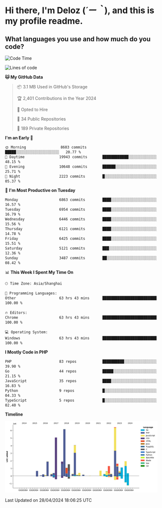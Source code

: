 # **Hi there, I'm Deloz (*´ー｀*), and this is my profile readme.**

## **What languages you use and how much do you code?**

<!--START_SECTION:waka-->
![Code Time](http://img.shields.io/badge/Code%20Time-3%2C874%20hrs%206%20mins-blue)

![Lines of code](https://img.shields.io/badge/From%20Hello%20World%20I%27ve%20Written-39.7%20million%20lines%20of%20code-blue)

**🐱 My GitHub Data** 

> 📦 3.1 MB Used in GitHub's Storage 
 > 
> 🏆 2,401 Contributions in the Year 2024
 > 
> 💼 Opted to Hire
 > 
> 📜 34 Public Repositories 
 > 
> 🔑 189 Private Repositories 
 > 
**I'm an Early 🐤** 

```text
🌞 Morning                8603 commits        █████░░░░░░░░░░░░░░░░░░░░   20.77 % 
🌆 Daytime                19943 commits       ████████████░░░░░░░░░░░░░   48.15 % 
🌃 Evening                10648 commits       ██████░░░░░░░░░░░░░░░░░░░   25.71 % 
🌙 Night                  2223 commits        █░░░░░░░░░░░░░░░░░░░░░░░░   05.37 % 
```
📅 **I'm Most Productive on Tuesday** 

```text
Monday                   6863 commits        ████░░░░░░░░░░░░░░░░░░░░░   16.57 % 
Tuesday                  6954 commits        ████░░░░░░░░░░░░░░░░░░░░░   16.79 % 
Wednesday                6446 commits        ████░░░░░░░░░░░░░░░░░░░░░   15.56 % 
Thursday                 6121 commits        ████░░░░░░░░░░░░░░░░░░░░░   14.78 % 
Friday                   6425 commits        ████░░░░░░░░░░░░░░░░░░░░░   15.51 % 
Saturday                 5121 commits        ███░░░░░░░░░░░░░░░░░░░░░░   12.36 % 
Sunday                   3487 commits        ██░░░░░░░░░░░░░░░░░░░░░░░   08.42 % 
```


📊 **This Week I Spent My Time On** 

```text
🕑︎ Time Zone: Asia/Shanghai

💬 Programming Languages: 
Other                    63 hrs 43 mins      █████████████████████████   100.00 % 

🔥 Editors: 
Chrome                   63 hrs 43 mins      █████████████████████████   100.00 % 

💻 Operating System: 
Windows                  63 hrs 43 mins      █████████████████████████   100.00 % 
```

**I Mostly Code in PHP** 

```text
PHP                      83 repos            ██████████░░░░░░░░░░░░░░░   39.90 % 
Go                       44 repos            █████░░░░░░░░░░░░░░░░░░░░   21.15 % 
JavaScript               35 repos            ████░░░░░░░░░░░░░░░░░░░░░   16.83 % 
Python                   9 repos             █░░░░░░░░░░░░░░░░░░░░░░░░   04.33 % 
TypeScript               5 repos             █░░░░░░░░░░░░░░░░░░░░░░░░   02.40 % 
```



**Timeline**

![Lines of Code chart](https://raw.githubusercontent.com/deloz/deloz/main/assets/bar_graph.png)


 Last Updated on 28/04/2024 18:06:25 UTC
<!--END_SECTION:waka-->
